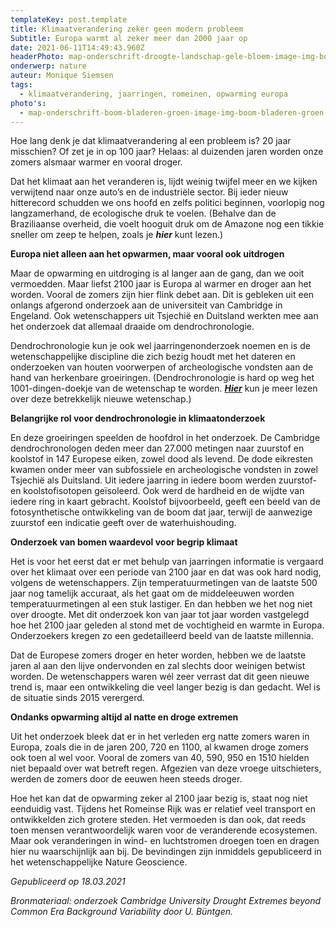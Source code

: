 ```yaml
---
templateKey: post.template
title: Klimaatverandering zeker geen modern probleem
Subtitle: Europa warmt al zeker meer dan 2000 jaar op
date: 2021-06-11T14:49:43.960Z
headerPhoto: map-onderschrift-droogte-landschap-gele-bloem-image-img-boom-bladeren-groen-jpg
onderwerp: nature
auteur: Monique Siemsen
tags:
  - klimaatverandering, jaarringen, romeinen, opwarming europa
photo's:
  - map-onderschrift-boom-bladeren-groen-image-img-boom-bladeren-groen-jpg
---
```

Hoe lang denk je dat klimaatverandering al een probleem is? 20 jaar misschien? Of zet je in op 100 jaar? Helaas: al duizenden jaren worden onze zomers alsmaar warmer en vooral droger. 

Dat het klimaat aan het veranderen is, lijdt weinig twijfel meer en we kijken verwijtend naar onze auto’s en de industriële sector. Bij ieder nieuw hitterecord schudden we ons hoofd en zelfs politici beginnen, voorlopig nog langzamerhand, de ecologische druk te voelen. (Behalve dan de Braziliaanse overheid, die voelt hooguit druk om de Amazone nog een tikkie sneller om zeep te helpen, zoals je ***hier*** kunt lezen.)

**Europa niet alleen aan het opwarmen, maar vooral ook uitdrogen**

Maar de opwarming en uitdroging is al langer aan de gang, dan we ooit vermoedden. Maar liefst 2100 jaar is Europa al warmer en droger aan het worden. Vooral de zomers zijn hier flink debet aan. Dit is gebleken uit een onlangs afgerond onderzoek aan de universiteit van Cambridge in Engeland. Ook wetenschappers uit Tsjechië en Duitsland werkten mee aan het onderzoek dat allemaal draaide om dendrochronologie.

Dendrochronologie kun je ook wel jaarringenonderzoek noemen en is de wetenschappelijke discipline die zich bezig houdt met het dateren en onderzoeken van houten voorwerpen of archeologische vondsten aan de hand van herkenbare groeiringen. (Dendrochronologie is hard op weg het 1001-dingen-doekje van de wetenschap te worden. ***[Hier](/dendrochronologie-de-wijsheid-van-de-boom)*** kun je meer lezen over deze betrekkelijk nieuwe wetenschap.)

**Belangrijke rol voor dendrochronologie in klimaatonderzoek**

En deze groeiringen speelden de hoofdrol in het onderzoek. De Cambridge dendrochronologen deden meer dan 27.000 metingen naar zuurstof en koolstof in 147 Europese eiken, zowel dood als levend. De dode eikresten kwamen onder meer van subfossiele en archeologische vondsten in zowel Tsjechië als Duitsland. Uit iedere jaarring in iedere boom werden zuurstof- en koolstofisotopen geïsoleerd. Ook werd de hardheid en de wijdte van iedere ring in kaart gebracht. Koolstof bijvoorbeeld, geeft een beeld van de fotosynthetische ontwikkeling van de boom dat jaar, terwijl de aanwezige zuurstof een indicatie geeft over de waterhuishouding. 

**Onderzoek van bomen waardevol voor begrip klimaat**

Het is voor het eerst dat er met behulp van jaarringen informatie is vergaard over het klimaat over een periode van 2100 jaar en dat was ook hard nodig, volgens de wetenschappers. Zijn temperatuurmetingen van de laatste 500 jaar nog tamelijk accuraat, als het gaat om de middeleeuwen worden temperatuurmetingen al een stuk lastiger. En dan hebben we het nog niet over droogte. Met dit onderzoek kon van jaar tot jaar worden vastgelegd hoe het 2100 jaar geleden al stond met de vochtigheid en warmte in Europa. Onderzoekers kregen zo een gedetailleerd beeld van de laatste millennia.

Dat de Europese zomers droger en heter worden, hebben we de laatste jaren al aan den lijve ondervonden en zal slechts door weinigen betwist worden. De wetenschappers waren wél zeer verrast dat dit geen nieuwe trend is, maar een ontwikkeling die veel langer bezig is dan gedacht. Wel is de situatie sinds 2015 verergerd.

**Ondanks opwarming altijd al natte en droge extremen**

Uit het onderzoek bleek dat er in het verleden erg natte zomers waren in Europa, zoals die in de jaren 200, 720 en 1100, al kwamen droge zomers ook toen al wel voor. Vooral de zomers van 40, 590, 950 en 1510 hielden niet bepaald over wat betreft regen. Afgezien van deze vroege uitschieters, werden de zomers door de eeuwen heen steeds droger.

Hoe het kan dat de opwarming zeker al 2100 jaar bezig is, staat nog niet eenduidig vast. Tijdens het Romeinse Rijk was er relatief veel transport en ontwikkelden zich grotere steden. Het vermoeden is dan ook, dat reeds toen mensen verantwoordelijk waren voor de veranderende ecosystemen. Maar ook veranderingen in wind- en luchtstromen droegen toen en dragen hier nu waarschijnlijk aan bij. De bevindingen zijn inmiddels gepubliceerd in het wetenschappelijke Nature Geoscience.

*Gepubliceerd op 18.03.2021*

*Bronmateriaal: onderzoek Cambridge University Drought Extremes beyond Common Era Background Variability door U. Büntgen.*